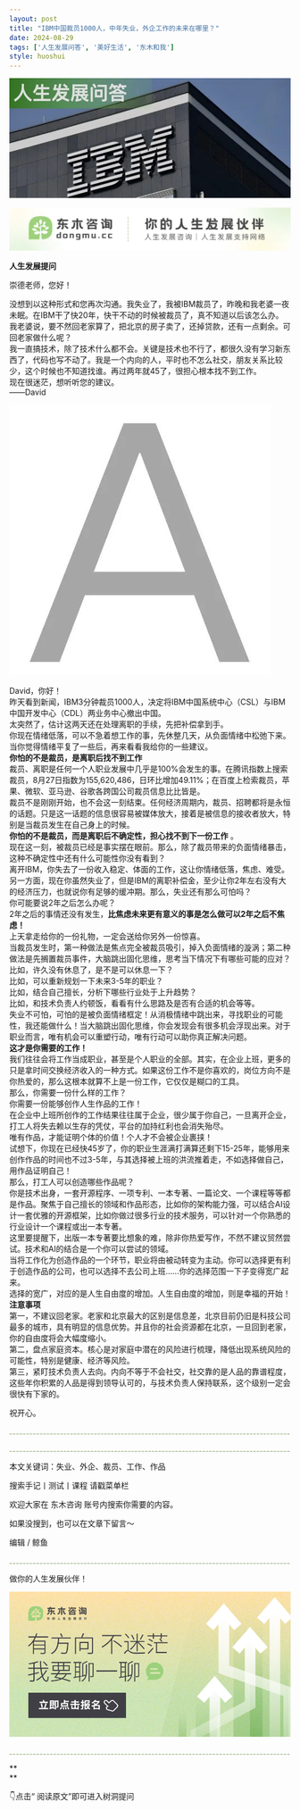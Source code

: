 ```yaml
---
layout: post
title: "IBM中国裁员1000人，中年失业，外企工作的未来在哪里？"
date: 2024-08-29
tags: ['人生发展问答', '美好生活', '东木和我']
style: huoshui
---
```


![](/assets/post_images/2024-08-29-17319183207560.7053340701970952.jpeg)





![](/assets/post_images/2024-08-29-17319183171630.04465999184302194.jpeg)

**人生发展提问**

  

崇德老师，您好！

  

没想到以这种形式和您再次沟通。我失业了，我被IBM裁员了，昨晚和我老婆一夜未眠。在IBM干了快20年，快干不动的时候被裁员了，真不知道以后该怎么办。我老婆说，要不然回老家算了，把北京的房子卖了，还掉贷款，还有一点剩余。可回老家做什么呢？  
我一直搞技术，除了技术什么都不会。关键是技术也不行了，都很久没有学习新东西了，代码也写不动了。我是一个内向的人，平时也不怎么社交，朋友关系比较少，这个时候也不知道找谁。再过两年就45了，很担心根本找不到工作。  
现在很迷茫，想听听您的建议。  
——David  
  

![](/assets/post_images/2024-08-29-17319183171800.0838390632535242.jpeg)

David，你好！  
昨天看到新闻，IBM3分钟裁员1000人，决定将IBM中国系统中心（CSL）与IBM中国开发中心（CDL）两业务中心撤出中国。  
太突然了，估计这两天还在处理离职的手续，先把补偿拿到手。  
你现在情绪低落，可以不急着想工作的事，先休整几天，从负面情绪中松弛下来。当你觉得情绪平复了一些后，再来看看我给你的一些建议。  
**你怕的不是裁员，是离职后找不到工作**  
裁员、离职是任何一个人职业发展中几乎是100%会发生的事。在腾讯指数上搜索裁员，8月27日指数为155,620,486，日环比增加49.11%；在百度上检索裁员，苹果、微软、亚马逊、谷歌各跨国公司裁员信息比比皆是。  
裁员不是刚刚开始，也不会这一刻结束。任何经济周期内，裁员、招聘都将是永恒的话题。只是这一话题的信息很容易被媒体放大，接着是被信息的接收者放大，特别是当裁员发生在自己身上的时候。  
**你怕的不是裁员，而是离职后不确定性，担心找不到下一份工作** 。  
现在这一刻，被裁员已经是事实摆在眼前。那么，除了裁员带来的负面情绪暴击，这种不确定性中还有什么可能性你没有看到？  
离开IBM，你失去了一份收入稳定、体面的工作，这让你情绪低落，焦虑、难受。  
另一方面，现在你虽然失业了，但是IBM的离职补偿金，至少让你2年左右没有大的经济压力，也就说你有足够的缓冲期。那么，失业还有那么可怕吗？  
你可能要说2年之后怎么办呢？  
2年之后的事情还没有发生，**比焦虑未来更有意义的事是怎么做可以2年之后不焦虑！**  
上天拿走给你的一份礼物，一定会送给你另外一份惊喜。  
当裁员发生时，第一种做法是焦点完全被裁员吸引，掉入负面情绪的漩涡；第二种做法是先搁置裁员事件，大脑跳出固化思维，思考当下情况下有哪些可能的应对？  
比如，许久没有休息了，是不是可以休息一下？  
比如，可以重新规划一下未来3-5年的职业？  
比如，结合自己擅长，分析下哪些行业处于上升趋势？  
比如，和技术负责人约顿饭，看看有什么思路及是否有合适的机会等等。  
失业不可怕，可怕的是被负面情绪框定！从消极情绪中跳出来，寻找职业的可能性，我还能做什么！当大脑跳出固化思维，你会发现会有很多机会浮现出来。对于职业而言，唯有机会可以重塑行动，唯有行动可以助你真正解决问题。  
**这才是你需要的工作！**  
我们往往会将工作当成职业，甚至是个人职业的全部。其实，在企业上班，更多的只是拿时间交换经济收入的一种方式。如果这份工作不是你喜欢的，岗位方向不是你热爱的，那么这根本就算不上是一份工作，它仅仅是糊口的工具。  
那么，你需要一份什么样的工作？  
你需要一份能够创作人生作品的工作！  
在企业中上班所创作的工作结果往往属于企业，很少属于你自己，一旦离开企业，打工人将失去赖以生存的凭仗，平台的加持红利也会消失殆尽。  
唯有作品，才能证明个体的价值！个人才不会被企业裹挟！  
试想下，你现在已经快45岁了，你的职业生涯满打满算还剩下15-25年，能够用来创作作品的时间也不过3-5年，与其选择被上班的洪流推着走，不如选择做自己，用作品证明自己！  
那么，打工人可以创造哪些作品呢？  
你是技术出身，一套开源程序、一项专利、一本专著、一篇论文、一个课程等等都是作品。聚焦于自己擅长的领域和作品形态，比如你的架构能力强，可以结合AI设计一套优雅的开源框架，比如你做过很多行业的技术服务，可以针对一个你熟悉的行业设计一个课程或出一本专著。  
这里要提醒下，出版一本专著要比想象的难，除非你热爱写作，不然不建议贸然尝试。技术和AI的结合是一个你可以尝试的领域。  
当将工作化为创造作品的一个环节，职业将由被动转变为主动。你可以选择更有利于创造作品的公司，也可以选择不去公司上班……你的选择范围一下子变得宽广起来。  
选择的宽广，对应的是人生自由度的增加。人生自由度的增加，则是幸福的开始！  
**注意事项**  
第一，不建议回老家。老家和北京最大的区别是信息差，北京目前仍旧是科技公司最多的城市，具有明显的信息优势。并且你的社会资源都在北京，一旦回到老家，你的自由度将会大幅度缩小。  
第二，盘点家庭资本。核心是对家庭中潜在的风险进行梳理，降低出现系统风险的可能性，特别是健康、经济等风险。  
第三，紧盯技术负责人去向。内向不等于不会社交，社交靠的是人品的靠谱程度，这些年你积累的人品是得到领导认可的，与技术负责人保持联系，这个级别一定会很快有下家的。  
  
祝开心。

  

![](/assets/post_images/2024-08-29-17319183171180.34378699404405166.png)

![](/assets/post_images/2024-08-29-17319183171220.22367169215223148.png)

本文关键词：失业、外企、裁员、工作、作品  

搜索手记丨测试丨课程 请戳菜单栏

欢迎大家在 东木咨询 账号内搜索你需要的内容。

如果没搜到，也可以在文章下留言～

  

编辑 / 鲸鱼

![](/assets/post_images/2024-08-29-17319183171280.2114723079349381.webp)

做你的人生发展伙伴！

  

[![](/assets/post_images/2024-08-29-17319183206650.29816694919773146.png)](http://mp.weixin.qq.com/s?__biz=MzkyNTY0NTMzNQ==&mid=2247489038&idx=2&sn=175e4b053a335b47b340e3d8c919d5e3&chksm=c1c23976f6b5b06013d7c305de12a849b53d21f2d107e2bbe010b12ede3921e0b1acab754d8c&scene=21#wechat_redirect)  

![](/assets/post_images/2024-08-29-17319183171210.26626907739735306.webp)

**  
**

👇点击“ 阅读原文”即可进入树洞提问